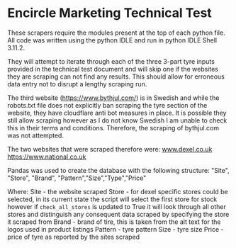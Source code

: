# Encircle Marketing Technical Test
These scrapers require the modules present at the top of each python file. All code was written using the python IDLE and run in python IDLE Shell 3.11.2.

They will attempt to iterate through each of the three 3-part tyre inputs provided in the technical test document and will skip one if the websites they are scraping can not find any results. This should allow for erroneous data entry not to disrupt a lengthy scraping run.

The third website (https://www.bythjul.com/) is in Swedish and while the robots.txt file does not explicitly ban scraping the tyre section of the website, they have cloudflare anti bot measures in place. It is possible they still allow scraping however as I do not know Swedish I am unable to check this in their terms and conditions. Therefore, the scraping of bythjul.com was not attempted.

The two websites that were scraped therefore were:
www.dexel.co.uk
https://www.national.co.uk

Pandas was used to create the database with the following structure: 
"Site", "Store", "Brand", "Pattern","Size","Type","Price"

Where:
Site - the website scraped
Store - for dexel specific stores could be selected, in its current state the script will select the first store for stock however if `check_all_stores` is updated to True it will look through all other stores and distinguish any consequent data scraped by specifying the store it scraped from
Brand - brand of tire, this is taken from the alt text for the logos used in product listings
Pattern - tyre pattern
Size - tyre size
Price - price of tyre as reported by the sites scraped
